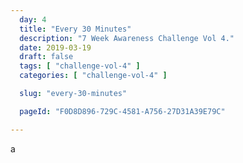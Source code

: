 ```yaml
---
  day: 4
  title: "Every 30 Minutes"
  description: "7 Week Awareness Challenge Vol 4."
  date: 2019-03-19
  draft: false
  tags: [ "challenge-vol-4" ]
  categories: [ "challenge-vol-4" ]

  slug: "every-30-minutes"

  pageId: "F0D8D896-729C-4581-A756-27D31A39E79C"

---
```


a